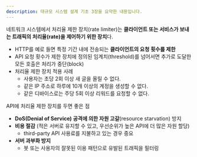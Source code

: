```yaml
---
description: 대규모 시스템 설계 기초 3장을 요약한 내용입니다.
---
```


네트워크 시스템에서 처리율 제한 장치(rate limiter)는 **클라이언트 또는 서비스가 보내는 트래픽의 처리율(rate)을 제어하기 위한 장치**다.
- HTTP를 예로 들면 특정 기간 내에 전송되는 **클라이언트의 요청 횟수를 제한**
- API 요청 횟수가 제한 장치에 정의된 임계치(threshold)를 넘어서면 추가로 도달한 모든 호출은 처리가 중단(block)
- 처리율 제한 장치 적용 사례
  - 사용자는 초당 2회 이상 새 글을 올릴 수 없다.
  - 같은 IP 주소로 하루에 10개 이상의 계정을 생성할 수 없다.
  - 같은 디바이스로는 주당 5회 이상 리워드를 요청할 수 없다.

API에 처리율 제한 장치를 두면 좋은 점
- **DoS(Denial of Service) 공격에 의한 자원 고갈**(resource starvation) 방지
- **비용 절감** (적은 서버로 유지할 수 있고, 우선순위가 높은 API에 더 많은 자원 할당)
  - third-party API 사용료를 지불하고 있는 경우 중요
- **서버 과부화 방지**
  - 봇 또는 사용자의 잘못된 이용 패턴으로 유발된 트래픽을 필터링
